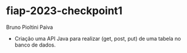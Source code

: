 # fiap-2023-checkpoint1
Bruno Pioltini Paiva

- Criação uma API Java para realizar (get, post, put) de uma tabela no banco de dados.
